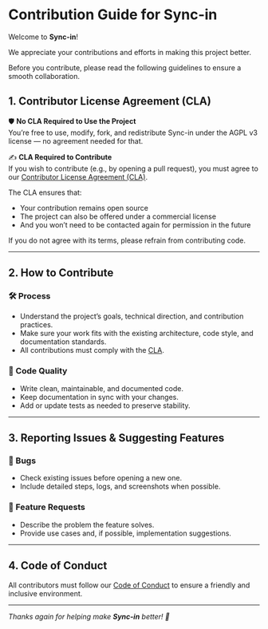# Contribution Guide for Sync-in

Welcome to **Sync-in**!

We appreciate your contributions and efforts in making this project better.

Before you contribute, please read the following guidelines to ensure a smooth collaboration.

## 1. Contributor License Agreement (CLA)

🛡️ **No CLA Required to Use the Project**  
You’re free to use, modify, fork, and redistribute Sync-in under the AGPL v3 license — no agreement needed for that.

✍️ **CLA Required to Contribute**  
If you wish to contribute (e.g., by opening a pull request), you must agree to our [Contributor License Agreement (CLA)](CLA.md).

The CLA ensures that:
- Your contribution remains open source
- The project can also be offered under a commercial license
- And you won’t need to be contacted again for permission in the future

If you do not agree with its terms, please refrain from contributing code.

---

## 2. How to Contribute

### 🛠 Process
- Understand the project’s goals, technical direction, and contribution practices.
- Make sure your work fits with the existing architecture, code style, and documentation standards.
- All contributions must comply with the [CLA](CLA.md).

### 🧪 Code Quality
- Write clean, maintainable, and documented code.
- Keep documentation in sync with your changes.
- Add or update tests as needed to preserve stability.

---

## 3. Reporting Issues & Suggesting Features

### 🐛 Bugs
- Check existing issues before opening a new one.
- Include detailed steps, logs, and screenshots when possible.

### 🌟 Feature Requests
- Describe the problem the feature solves.
- Provide use cases and, if possible, implementation suggestions.

---

## 4. Code of Conduct

All contributors must follow our [Code of Conduct](CODE_OF_CONDUCT.md) to ensure a friendly and inclusive environment.

---

_Thanks again for helping make **Sync-in** better! 🚀_